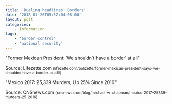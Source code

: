 ```yaml
---
title: 'Dueling headlines: Borders'
date: '2018-01-26T05:52:04-08:00'
layout: post
categories:
    - Information
tags:
    - 'border control'
    - 'national security'
---
```


"Former Mexican President: ‘We shouldn’t have a border’ at all"

Source: Lifezette.com <small>(lifezette.com/polizette/former-mexican-president-says-we-shouldnt-have-a-border-at-all/)</small>

"Mexico 2017: 25,339 Murders, Up 25% Since 2016"

Source: CNSnews.com <small>(cnsnews.com/blog/michael-w-chapman/mexico-2017-25339-murders-25-2016)</small>